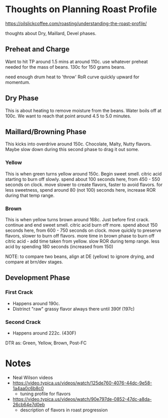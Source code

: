 
# Thoughts on Planning Roast Profile

https://oilslickcoffee.com/roasting/understanding-the-roast-profile/

thoughts about Dry, Maillard, Devel phases.

## Preheat and Charge

Want to hit TP around 1.5 mins at around 110c.
use whatever preheat needed for the mass of beans.
130c for 150 grams beans.

need enough drum heat to 'throw' RoR curve quickly upward for momentum.


## Dry Phase

This is about heating to remove moisture from the beans.
Water boils off at 100c.
We want to reach that point around 4.5 to 5.0 minutes.

## Maillard/Browning Phase

This kicks into overdrive around 150c.
Chocolate, Malty, Nutty flavors.
Maybe slow down during this second phase to drag it out some.

### Yellow

This is when green turns yellow around 150c.
Begin sweet smell.
citric acid starting to burn off slowly.
spend about 100 seconds here, from 450 - 550 seconds on clock.
move slower to create flavors, faster to avoid flavors.
for less sweetness, spend around 80 (not 100) seconds here, increase ROR during that temp range.

### Brown

This is when yellow turns brown around 168c.
Just before first crack.
continue and end sweet smell.
citric acid burn off more.
spend about 150 seconds here, from 600 - 750 seconds on clock.
move quickly to preserve flavors, slower to burn off flavors.
more time in brown phase to burn off citric acid - add time taken from yellow. slow ROR during temp range.
less acid by spending 180 seconds (increased from 150)

NOTE: to compare two beans, align at DE (yellow) to ignore drying, and compare at brn/dev stages.

## Development Phase

### First Crack
 - Happens around 190c.
 - Distrinct "raw" grassy flavor always there until 390f (197c)

### Second Crack
 - Happens around 222c. (430F)

DTR as: Green, Yellow, Brown, Post-FC

# Notes
 - Neal Wilson videos
 - https://video.typica.us/videos/watch/125de760-4076-44dc-9e58-1a4aa0c6b8c0
    - tuning profile for flavors
 - https://video.typica.us/videos/watch/90e797de-0852-47dc-a8da-26cb64e7d0eb
    - description of flavors in roast progression

